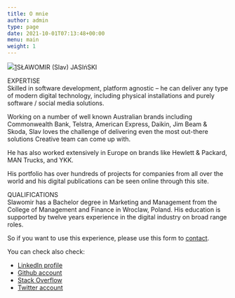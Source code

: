 ```yaml
---
title: O mnie
author: admin
type: page
date: 2021-10-01T07:13:48+00:00
menu: main
weight: 1
---
```

![](/2018/01/Coder-sm.png)[1]SŁAWOMIR (Slav) JASIńSKI

EXPERTISE  
Skilled in software development, platform agnostic &#8211; he can deliver any type of modern digital technology, including physical installations and purely software / social media solutions.

Working on a number of well known Australian brands including Commonwealth Bank, Telstra, American Express, Daikin, Jim Beam & Skoda, Slav loves the challenge of delivering even the most out-there solutions Creative team can come up with. 

He has also worked extensively in Europe on brands like Hewlett & Packard, MAN Trucks, and YKK.

His portfolio has over hundreds of projects for companies from all over the world and his digital publications can be seen online through this site.

QUALIFICATIONS  
Slawomir has a Bachelor degree in Marketing and Management from the College of Management and Finance in Wroclaw, Poland. His education is supported by twelve years experience in the digital industry on broad range roles.

So if you want to use this experience, please use this form to [contact][2].

You can check also check:

  * [LinkedIn profile][3]
  * <a href="https://github.com/slav123" target="_blank" rel="noreferrer noopener">Github account</a> 
  * [Stack Overflow][4]
  * [Twitter account][5]

 [1]: /wp-content/uploads/2018/01/Coder-sm.png
 [2]: /contact/ "Contact"
 [3]: https://www.linkedin.com/in/slawomirjasinski/
 [4]: https://stackoverflow.com/users/432573/
 [5]: https://twitter.com/slavomirj